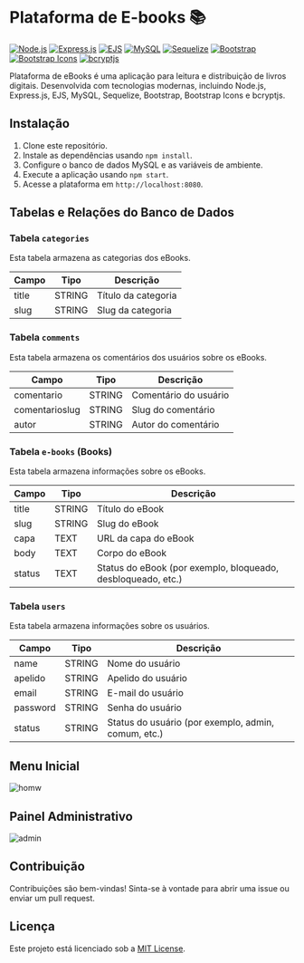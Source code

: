 # Plataforma de E-books 📚

[![Node.js](https://img.shields.io/badge/Node.js-14.17.0-green)](https://nodejs.org/)
[![Express.js](https://img.shields.io/badge/Express.js-4.19.2-blue)](https://expressjs.com/)
[![EJS](https://img.shields.io/badge/EJS-3.1.9-orange)](https://ejs.co/)
[![MySQL](https://img.shields.io/badge/MySQL-2.18.1-blueviolet)](https://www.mysql.com/)
[![Sequelize](https://img.shields.io/badge/Sequelize-6.37.2-yellow)](https://sequelize.org/)
[![Bootstrap](https://img.shields.io/badge/Bootstrap-5.3.3-purple)](https://getbootstrap.com/)
[![Bootstrap Icons](https://img.shields.io/badge/Bootstrap%20Icons-1.11.3-blueviolet)](https://icons.getbootstrap.com/)
[![bcryptjs](https://img.shields.io/badge/bcryptjs-2.4.3-green)](https://www.npmjs.com/package/bcryptjs)

Plataforma de eBooks é uma aplicação para leitura e distribuição de livros digitais. Desenvolvida com tecnologias modernas, incluindo Node.js, Express.js, EJS, MySQL, Sequelize, Bootstrap, Bootstrap Icons e bcryptjs.

## Instalação

1. Clone este repositório.
2. Instale as dependências usando `npm install`.
3. Configure o banco de dados MySQL e as variáveis de ambiente.
4. Execute a aplicação usando `npm start`.
5. Acesse a plataforma em `http://localhost:8080`.

## Tabelas e Relações do Banco de Dados

### Tabela `categories`

Esta tabela armazena as categorias dos eBooks.

| Campo  | Tipo    | Descrição       |
|--------|---------|-----------------|
| title  | STRING  | Título da categoria |
| slug   | STRING  | Slug da categoria   |

### Tabela `comments`

Esta tabela armazena os comentários dos usuários sobre os eBooks.

| Campo        | Tipo    | Descrição           |
|--------------|---------|---------------------|
| comentario   | STRING  | Comentário do usuário |
| comentarioslug | STRING | Slug do comentário    |
| autor        | STRING  | Autor do comentário  |

### Tabela `e-books` (Books)

Esta tabela armazena informações sobre os eBooks.

| Campo  | Tipo    | Descrição       |
|--------|---------|-----------------|
| title  | STRING  | Título do eBook |
| slug   | STRING  | Slug do eBook   |
| capa   | TEXT    | URL da capa do eBook |
| body   | TEXT    | Corpo do eBook  |
| status | TEXT    | Status do eBook (por exemplo, bloqueado, desbloqueado, etc.) |

### Tabela `users`

Esta tabela armazena informações sobre os usuários.

| Campo    | Tipo    | Descrição          |
|----------|---------|--------------------|
| name     | STRING  | Nome do usuário    |
| apelido  | STRING  | Apelido do usuário |
| email    | STRING  | E-mail do usuário  |
| password | STRING  | Senha do usuário   |
| status   | STRING  | Status do usuário (por exemplo, admin, comum, etc.) |


## Menu Inicial
![homw](https://github.com/WilliamNPS/Plataforma_E-books/assets/103404989/7709db1a-3c7e-4041-92b4-7577b04b08ce)



## Painel Administrativo
![admin](https://github.com/WilliamNPS/Plataforma_E-books/assets/103404989/70fa4121-7167-428d-ad76-af3acdaacd5d)

## Contribuição

Contribuições são bem-vindas! Sinta-se à vontade para abrir uma issue ou enviar um pull request.

## Licença

Este projeto está licenciado sob a [MIT License](LICENSE).


